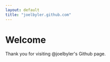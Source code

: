 ```yaml
---
layout: default
title: "joelbyler.github.com"
---
```


# Welcome
Thank you for visiting @joelbyler's Github page.

